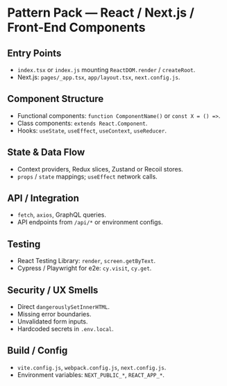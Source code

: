 # Pattern Pack — React / Next.js / Front-End Components

## Entry Points
- `index.tsx` or `index.js` mounting `ReactDOM.render` / `createRoot`.
- Next.js: `pages/_app.tsx`, `app/layout.tsx`, `next.config.js`.

## Component Structure
- Functional components: `function ComponentName()` or `const X = () =>`.
- Class components: `extends React.Component`.
- Hooks: `useState`, `useEffect`, `useContext`, `useReducer`.

## State & Data Flow
- Context providers, Redux slices, Zustand or Recoil stores.
- `props` / `state` mappings; `useEffect` network calls.

## API / Integration
- `fetch`, `axios`, GraphQL queries.
- API endpoints from `/api/*` or environment configs.

## Testing
- React Testing Library: `render`, `screen.getByText`.
- Cypress / Playwright for e2e: `cy.visit`, `cy.get`.

## Security / UX Smells
- Direct `dangerouslySetInnerHTML`.
- Missing error boundaries.
- Unvalidated form inputs.
- Hardcoded secrets in `.env.local`.

## Build / Config
- `vite.config.js`, `webpack.config.js`, `next.config.js`.
- Environment variables: `NEXT_PUBLIC_*`, `REACT_APP_*`.
